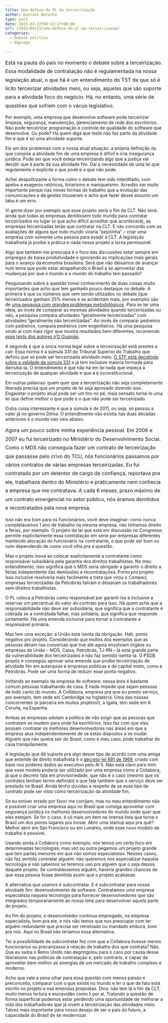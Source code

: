 ```yaml
---
title: Uma defesa do PL da terceirização
author: Gustavo Noronha
type: post
date: 2015-04-22T00:12:27+00:00
url: /2015/04/21/uma-defesa-do-pl-da-terceirizacao/
categories:
  - Debate político
  - Emprego

---
```

<span style="line-height: 1.714285714; font-size: 1rem;">Está na pauta do país no momento o debate sobre a terceirização. Essa modalidade de contratação não é regulamentada na nossa legislação atual, o que há é um entendimento do TST de que só é lícito terceirizar atividades meio, ou seja, aquelas que são suporte para a atividade foco do negócio. Há, no entanto, uma série de questões que sofrem com o vácuo legislativo.</span>

Por exemplo, uma empresa que desenvolve software pode terceirizar limpeza, segurança, manutenção, gerenciamento de rede dos escritórios. Não pode terceirizar programação e controle de qualidade do software que desenvolve. Ou pode? Há quem diga que teste não faz parte da atividade fim e que é só uma atividade suporte.

Eis um dos problemas com a nossa atual situação: a própria definição do que compõe a atividade fim de uma empresa é difícil e cria insegurança jurídica. Pode ser que você esteja terceirizando algo que a justiça vai decidir que é parte da sua atividade fim. Daí a necessidade de uma lei que regulamente e explicite o que pode e o que não pode.

Achei despolitizante a forma como o debate tem sido interditado, com apelos a exageros retóricos, binarismo e maniqueísmo. Acredito ser muito importante pensar nas novas formas de trabalho que a evolução das comunicações e da gestão trouxeram e acho que fazer desse assunto um tabu é um erro.

Vi gente dizer por exemplo que esse projeto seria o fim da CLT. Não será: ainda que todas as empresas demitissem todo mundo para contratar terceirizados no lugar (o que acho difícil acreditar que acontecerá), as empresas terceirizadas terão que contratar na CLT. E não concordo com as avaliações de alguns que todo mundo viraria &#8220;pejotinha&#8221; &#8211; criar uma empresa com somente uma pessoa para evadir a CLT. A legislação trabalhista já proíbe a prática e nada nesse projeto a torna permissível.

Algo que também me preocupa é o foco das discussões estar sempre em empregos de baixa produtividade e ignorando as implicações mais gerais para o avanço da economia brasileira. Será que não deixamos de avançar num tema que pode estar atrapalhando o Brasil a se aproveitar das mudanças por que o mundo e o mundo do trabalho tem passado?

Pesquisando sobre a questão tomei conhecimento de duas coisas muito importantes que acho que tem ganhado pouco destaque no debate. A primeira é que os números que vem sendo utilizados no debate (que terceirizados ganham 25% menos e se acidentam mais, por exemplo) são de [uma pesquisa com grandes problemas metodológicos][1]. Para se ter uma ideia, ao invés de comparar as mesmas atividades quando terceirizadas ou não, a pesquisa compara atividades &#8220;geralmente terceirizadas&#8221; com atividades &#8220;geralmente não terceirizadas&#8221;. Ao invés de comparar pedreiros com pedreiros, compara pedreiros com engenheiros. Há uma pesquisa vindo aí com mais rigor que mostra resultados bem diferentes, recomendo [esse texto dos autores n&#8217;O Gusmão][2].

A segunda é que a única norma legal sobre a terceirização está prestes a cair. Essa norma é a súmula 331 do Tribunal Superior do Trabalho que definiu que só pode ser terceirizada atividade meio. [O STF está decidindo sobre a validade da súmula 331][3] e já tem inclusive maioria formada para derrubá-la. O entendimento é que não há em lei nada que impeça a terceirização de qualquer atividade e que a é inconstitucional.

Em outras palavras: quem quer que a terceirização não seja completamente liberada precisa que um projeto de lei seja aprovado dizendo isso. Engavetar o projeto atual pode ser um tiro no pé, mais sensato torná-lo uma lei que define melhor o que pode e o que não pode ser terceirizado.

Outra coisa interessante é que a súmula é de 2011, ou seja, só passou a valer já no governo Dilma. O entendimento não existia nas duas décadas anteriores e o mundo não veio abaixo.

<span style="line-height: 1.714285714; font-size: 1rem;">Agora um pouco sobre minha experiência pessoal. Em 2006 e 2007 eu fui terceirizado no Ministério do Desenvolvimento Social. Como o MDS não conseguia fazer um contrato de terceirização que passasse pelo crivo do TCU, nós funcionários passamos por vários contratos de várias empresas terceirizadas. Eu fui contratado por um detentor de cargo de confiança, reportava pra ele, trabalhava dentro do Ministério e praticamente nem conhecia a empresa que me contratava. A cada 6 meses, prazo máximo de um contrato emergencial no setor público, nós éramos demitidos e recontratados pela nova empresa.</span>

Isso não era bom para os funcionários, você deve imaginar: como nunca completávamos 1 ano de trabalho na mesma empresa, não tínhamos direito a férias, por exemplo. O projeto de lei que está em discussão no Congresso permite explicitamente essa contratação em série por empresas diferentes mantendo alocação do funcionário na contratante, o que pode ser bom ou ruim dependendo de como você olha pra a questão.

Mas o projeto inova ao colocar explicitamente a contratante como responsável subsidiária pela garantia dos direitos trabalhistas. No meu entendimento, isso significa que o MDS seria obrigado a garantir o direito a férias independente das demissões e recontratações. Ponto pro projeto. Isso inclusive resolveria mais facilmente a treta que virou o Comperj: empresas terceirizadas da Petrobrás faliram e deixaram os trabalhadores sem direitos trabalhistas.

O PL coloca a Petrobrás como responsável por garantí-los e inclusive a reservar um percentual do valor do contrato para isso. Há quem ache que a responsabilidade não deve ser subsidiária, que significa que a contratante é cobrada se a contratada falhar, mas solidária, que significa que responde juntamente. Há uma emenda inclusive para tornar a contratante a responsável primária.

Mas tem uma exceção: a União está isenta da obrigação. Hah, ponto negativo pro projeto. Considerando que muitos dos exemplos que as pessoas deram nas conversas que tive até agora envolviam órgãos ou empresas da União &#8211; MDS, Caixa, Petrobrás, TJ-RN &#8211; lá está grande parte da vulnerabilidade dos terceirizados e não faz sentido isentá-la. O PSDB propôs e conseguiu aprovar uma emenda que proíbe terceirização de atividade fim em autarquias e empresas públicas e de capital misto, como a Petrobrás. Pode ser uma forma de reduzir esse ponto negativo.

Voltando ao exemplo da empresa de software: nessa área é bastante comum pessoas trabalhando de casa. E nada impede que sejam pessoas de todo canto do mundo. A Collabora, empresa pra que eu presto serviço, por exemplo, tem sede em Cambridge na Inglaterra. Uma das nossas concorrentes (e parceira em muitos projetos!), a Igalia, tem sede em A Coruña, na Espanha.

Ambas as empresas adotam a política de não exigir que as pessoas que contratam se mudem para onde há escritórios. Isso faz com que elas possam contratar os melhores desenvolvedores nas áreas em que a empresa atua independentemente de se estão dispostos a se mudar. Alguém que não queira sair do Brasil, como é meu caso, pode trabalhar de casa tranquilamente.

A legislação que dá suporte pra algo desse tipo de acordo com uma amiga que entende de direito trabalhista é o [decreto-lei 691 de 1969][4], criado com base nos poderes dados ao executivo pelo AI 5. Não está claro para mim que esse modelo poderia ser utilizado por uma empresa como a Collabora, já que o decreto fala em provisoriedade, que não é o caso (mesmo que os contratos tenham termo definido) e que fala também que o serviço deve ser prestado no Brasil. Ainda tenho dúvidas a respeito de se esse tipo de contrato pode ser visto como terceirização da atividade fim.

Se eu estiver errado por favor me corrijam, mas no meu entendimento não é possível criar uma empresa aqui no Brasil que consiga aproveitar com segurança jurídica os melhores desenvolvedores do mundo onde quer que eles estejam. Se for o caso, é só mais um item na imensa lista que torna o Brasil um dos piores lugares pra inovar. Abrir uma startup aqui pra quê? Melhor abrir em San Francisco ou em Londres, onde esse novo modelo de trabalho é possível.

Usando ainda a Collabora como exemplo: nós temos um certo foco em determinadas tecnologias, mas vez ou outra pegamos um projeto grande que tem partes menores em que não somos especialistas. Nesses casos, não faz sentido contratar alguém: não queremos nos especializar naquela tecnologia e não sabemos se teremos uso pra alguém que o seja depois daquele projeto. Se contratássemos alguém, haveria grandes chances de que essa pessoa fosse demitida assim que o projeto acabasse.

A alternativa que usamos é subcontratar. E é subcontratar para nossa atividade fim: desenvolvimento de software. Contratamos uma empresa especialista naquela tecnologia para fornecer desenvolvedores que são integrados temporariamente ao nosso time para desenvolver aquela parte do projeto.

Ao fim do projeto, o desenvolvedor continua empregado, na empresa especialista, bom pra ele, e nós não temos que nos preocupar com ter alguém redundante que precisa ser retreinado ou mandado embora, bom pra nós. Aqui no Brasil não teríamos essa alternativa.

Ter a possibilidade de subcontratar fez com que a Collabora tivesse menos funcionários ou precarizasse a relação de trabalho dos que contrata? Não. Que eu saiba o Reino Unido não degringolou para o caos por causa desse liberalismo nas políticas de contratação e, pelo contrário, é capaz de aproveitar bem melhor as sinergias de um mercado de trabalho complexo e moderno.

Acho que vale a pena olhar para essa questão com menos paixão e preconceito, comparar com o que existe no mundo e ler o que de fato está escrito no projeto e nas emendas propostas. Dica: não tem lá o fim da CLT, muito menos tortura e escravidão como li por aí. Tratando a questão de forma superficial podemos estar perdendo uma oportunidade de melhorar a vida dos trabalhadores que já vivem a terceirização das atividades meio. Talvez mais importante para nosso desejo de ser o país do futuro, a capacidade do Brasil de se modernizar.

 [1]: http://rgellery.blogspot.com.br/2015/04/a-respeito-da-fragilidade-do-caso.html "A respeito da fragilidade do caso contra o PL 4330/04 (PL da terceirização)"
 [2]: http://ogusmao.com/2015/04/21/mensurando-os-impactos-da-terceirizacao-uma-contribuicao-inicial/ "Mensurando os impactos da terceirização: uma contribuição inicial"
 [3]: http://jota.info/camara-pode-aprovar-terceirizacao-antes-de-decisao-do-stf "Câmara pode aprovar terceirização antes de decisão do STF"
 [4]: http://www2.camara.leg.br/legin/fed/declei/1960-1969/decreto-lei-691-18-julho-1969-375424-publicacaooriginal-1-pe.html "DECRETO-LEI Nº 691, DE 18 DE JULHO DE 1969"